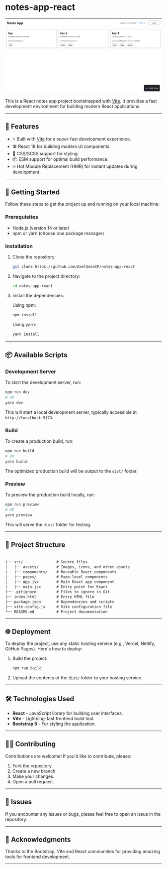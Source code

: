 # notes-app-react

![alt text](image.png)

This is a React notes app project bootstrapped with [Vite](https://vitejs.dev/). It provides a fast development environment for building modern React applications.

---

## 📝 Features

- ⚡ Built with [Vite](https://vitejs.dev/) for a super-fast development experience.
- 🛠️ React 18 for building modern UI components.
- 🎨 CSS/SCSS support for styling.
- 📦 ESM support for optimal build performance.
- 🔥 Hot Module Replacement (HMR) for instant updates during development.

---

## 🚀 Getting Started

Follow these steps to get the project up and running on your local machine:

### Prerequisites

- Node.js (version 14 or later)
- npm or yarn (choose one package manager)

### Installation

1. Clone the repository:

   ```bash
   git clone https://github.com/AxelSeanCP/notes-app-react
   ```

2. Navigate to the project directory:

   ```bash
   cd notes-app-react
   ```

3. Install the dependencies:

   Using npm:

   ```bash
   npm install
   ```

   Using yarn:

   ```bash
   yarn install
   ```

---

## 📦 Available Scripts

### Development Server

To start the development server, run:

```bash
npm run dev
# OR
yarn dev
```

This will start a local development server, typically accessible at `http://localhost:5173`.

### Build

To create a production build, run:

```bash
npm run build
# OR
yarn build
```

The optimized production build will be output to the `dist/` folder.

### Preview

To preview the production build locally, run:

```bash
npm run preview
# OR
yarn preview
```

This will serve the `dist/` folder for testing.

---

## 📁 Project Structure

```plaintext
.
├── src/               # Source files
│   ├── assets/        # Images, icons, and other assets
│   ├── components/    # Reusable React components
│   ├── pages/         # Page-level components
│   ├── App.jsx        # Main React app component
│   ├── main.jsx       # Entry point for React
├── .gitignore         # Files to ignore in Git
├── index.html         # Entry HTML file
├── package.json       # Dependencies and scripts
├── vite.config.js     # Vite configuration file
└── README.md          # Project documentation
```

---

## 🌐 Deployment

To deploy the project, use any static hosting service (e.g., Vercel, Netlify, GitHub Pages). Here's how to deploy:

1. Build the project:

   ```bash
   npm run build
   ```

2. Upload the contents of the `dist/` folder to your hosting service.

---

## 🛠️ Technologies Used

- **React** - JavaScript library for building user interfaces.
- **Vite** - Lightning-fast frontend build tool.
- **Bootstrap 5** - For styling the application.

---

## 👷‍♂️ Contributing

Contributions are welcome! If you'd like to contribute, please:

1. Fork the repository.
2. Create a new branch.
3. Make your changes.
4. Open a pull request.

---

## 🐛 Issues

If you encounter any issues or bugs, please feel free to open an issue in the repository.

---

## 🙌 Acknowledgments

Thanks to the Bootstrap, Vite and React communities for providing amazing tools for frontend development.

---
